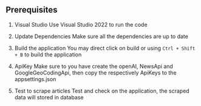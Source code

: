## Prerequisites

1. Visual Studio
   Use Visual Studio 2022 to run the code

2. Update Dependencies
  Make sure all the dependencies are up to date

3. Build the application
  You may direct click on build or using `Ctrl + Shift + B` to build the application

4. ApiKey 
  Make sure to you have create the openAI, NewsApi and GoogleGeoCodingApi, then copy the respectively ApiKeys to the appsettings.json 

5. Test to scrape articles
  Test and check on the application, the scraped data will stored in database


